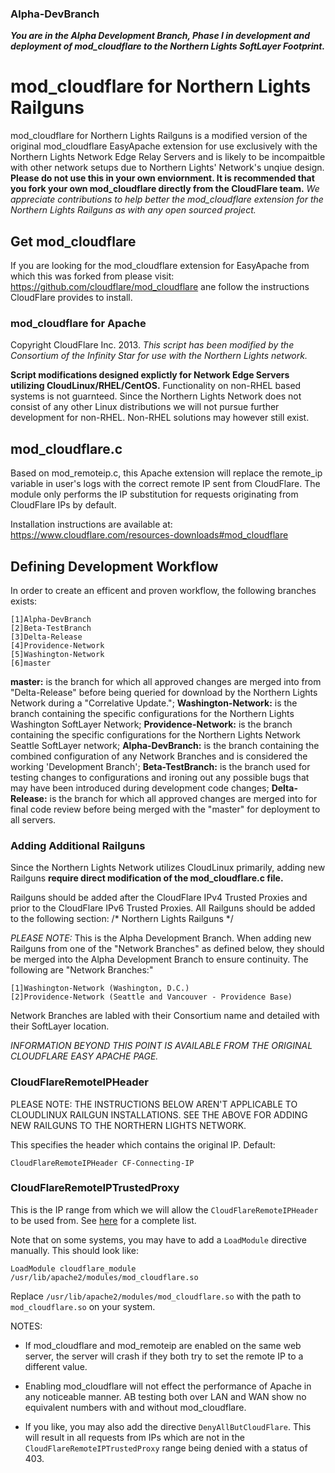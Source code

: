### Alpha-DevBranch ###
***You are in the Alpha Development Branch, Phase I in development and deployment of mod_cloudflare to the Northern Lights SoftLayer Footprint.***

# mod_cloudflare for Northern Lights Railguns #
mod_cloudflare for Northern Lights Railguns is a modified version of the original mod_cloudflare EasyApache extension for use exclusively with the Northern Lights Network Edge Relay Servers and is likely to be incompaitble with other network setups due to Northern Lights' Network's unqiue design. **Please do not use this in your own enviornment. It is recommended that you fork your own mod_cloudflare directly from the CloudFlare team.** *We appreciate contributions to help better the mod_cloudflare extension for the Northern Lights Railguns as with any open sourced project.*

## Get mod_cloudflare ##
If you are looking for the mod_cloudflare extension for EasyApache from which this was forked from please visit: https://github.com/cloudflare/mod_cloudflare ane follow the instructions CloudFlare provides to install.

### mod_cloudflare for Apache ###
Copyright CloudFlare Inc. 2013. *This script has been modified by the Consortium of the Infinity Star for use with the Northern Lights network.*

**Script modifications designed explictly for Network Edge Servers utilizing CloudLinux/RHEL/CentOS.** Functionality on non-RHEL based systems is not guarnteed. Since the Northern Lights Network does not consist of any other Linux distributions we will not pursue further development for non-RHEL. Non-RHEL solutions may however still exist.

## mod_cloudflare.c ##

Based on mod_remoteip.c, this Apache extension will replace the remote_ip variable in user's logs with the correct remote IP sent from CloudFlare. The module only performs the IP substitution for requests originating from CloudFlare IPs by default.

Installation instructions are available at:
    https://www.cloudflare.com/resources-downloads#mod_cloudflare
    
## Defining Development Workflow ##

In order to create an efficent and proven workflow, the following branches exists:

    [1]Alpha-DevBranch
    [2]Beta-TestBranch
    [3]Delta-Release
    [4]Providence-Network
    [5]Washington-Network
    [6]master
    
**master:** is the branch for which all approved changes are merged into from "Delta-Release" before being queried for download by the Northern Lights Network during a "Correlative Update.";
**Washington-Network:** is the branch containing the specific configurations for the Northern Lights Washington SoftLayer Network;
**Providence-Network:** is the branch containing the specific configurations for the Northern Lights Network Seattle SoftLayer network;
**Alpha-DevBranch:** is the branch containing the combined configuration of any Network Branches and is considered the working 'Development Branch';
**Beta-TestBranch:** is the branch used for testing changes to configurations and ironing out any possible bugs that may have been introduced during development code changes;
**Delta-Release:** is the branch for which all approved changes are merged into for final code review before being merged with the "master" for deployment to all servers.

### Adding Additional Railguns ###

Since the Northern Lights Network utilizes CloudLinux primarily, adding new Railguns **require direct modification of the mod_cloudflare.c file.**

Railguns should be added after the CloudFlare IPv4 Trusted Proxies and prior to the CloudFlare IPv6 Trusted Proxies. All Railguns should be added to the following section:
    /* Northern Lights Railguns */
    
*PLEASE NOTE:* This is the Alpha Development Branch. When adding new Railguns from one of the "Network Branches" as defined below, they should be merged into the Alpha Development Branch to ensure continuity. The following are "Network Branches:"

    [1]Washington-Network (Washington, D.C.)
    [2]Providence-Network (Seattle and Vancouver - Providence Base)
    
Network Branches are labled with their Consortium name and detailed with their SoftLayer location.

*INFORMATION BEYOND THIS POINT IS AVAILABLE FROM THE ORIGINAL CLOUDFLARE EASY APACHE PAGE.*

### CloudFlareRemoteIPHeader ###

PLEASE NOTE: THE INSTRUCTIONS BELOW AREN'T APPLICABLE TO CLOUDLINUX RAILGUN INSTALLATIONS. SEE THE ABOVE FOR ADDING NEW RAILGUNS TO THE NORTHERN LIGHTS NETWORK.

This specifies the header which contains the original IP. Default:

    CloudFlareRemoteIPHeader CF-Connecting-IP

### CloudFlareRemoteIPTrustedProxy ###

This is the IP range from which we will allow the `CloudFlareRemoteIPHeader` to be used from. See [here][1] for a complete list.

Note that on some systems, you may have to add a `LoadModule` directive manually. This should look like:

    LoadModule cloudflare_module /usr/lib/apache2/modules/mod_cloudflare.so

Replace `/usr/lib/apache2/modules/mod_cloudflare.so` with the path to `mod_cloudflare.so` on your system.


NOTES:

- If mod\_cloudflare and mod\_remoteip are enabled on the same web server, the server will crash if they both try to set the remote IP to a different value.
- Enabling mod\_cloudflare will not effect the performance of Apache in any noticeable manner. AB testing both over LAN and WAN show no equivalent numbers with and without mod\_cloudflare.
- If you like, you may also add the directive `DenyAllButCloudFlare`. This will result in all requests from IPs which are not in the `CloudFlareRemoteIPTrustedProxy` range being denied with a status of 403.

  [1]: https://www.cloudflare.com/ips
